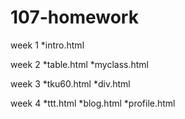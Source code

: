 # 107-homework
week 1
*intro.html

week 2
*table.html
*myclass.html

week 3
*tku60.html
*div.html

week 4
*ttt.html
*blog.html
*profile.html